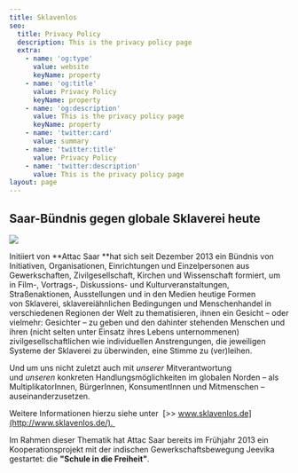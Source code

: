 ```yaml
---
title: Sklavenlos
seo:
  title: Privacy Policy
  description: This is the privacy policy page
  extra:
    - name: 'og:type'
      value: website
      keyName: property
    - name: 'og:title'
      value: Privacy Policy
      keyName: property
    - name: 'og:description'
      value: This is the privacy policy page
      keyName: property
    - name: 'twitter:card'
      value: summary
    - name: 'twitter:title'
      value: Privacy Policy
    - name: 'twitter:description'
      value: This is the privacy policy page
layout: page
---
```


## Saar-Bündnis gegen globale Sklaverei heute

![](https://preview--magenta-sloth-100f7.stackbit.dev/images/BrueckenschuleIndien.jpg)

Initiiert von \*\*Attac Saar \*\*hat sich seit Dezember 2013 ein Bündnis von Initiativen, Organisationen, Einrichtungen und Einzelpersonen aus Gewerkschaften, Zivilgesellschaft, Kirchen und Wissenschaft formiert, um in Film-, Vortrags-, Diskussions- und Kulturveranstaltungen, Straßenaktionen, Ausstellungen und in den Medien heutige Formen von Sklaverei, sklavereiähnlichen Bedingungen und Menschenhandel in verschiedenen Regionen der Welt zu thematisieren, ihnen ein Gesicht – oder vielmehr: Gesichter – zu geben und den dahinter stehenden Menschen und ihren (nicht selten unter Einsatz ihres Lebens unternommenen) zivilgesellschaftlichen wie individuellen Anstrengungen, die jeweiligen Systeme der Sklaverei zu überwinden, eine Stimme zu (ver)leihen.

Und um uns nicht zuletzt auch mit *unserer* Mitverantwortung und *unseren* konkreten Handlungsmöglichkeiten im globalen Norden – als MultiplikatorInnen, BürgerInnen, KonsumentInnen und Mitmenschen – auseinanderzusetzen.

Weitere Informationen hierzu siehe unter  [>> www.sklavenlos.de](http://www.sklavenlos.de/). 

Im Rahmen dieser Thematik hat Attac Saar bereits im Frühjahr 2013 ein Kooperationsprojekt mit der indischen Gewerkschaftsbewegung Jeevika gestartet: die **"Schule in die Freiheit"**.
